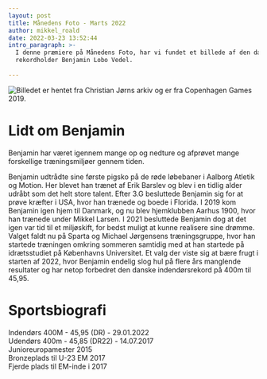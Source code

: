 ```yaml
---
layout: post
title: Månedens Foto - Marts 2022
author: mikkel_roald
date: 2022-03-23 13:52:44
intro_paragraph: >-
  I denne præmiere på Månedens Foto, har vi fundet et billede af den danske 400m
  rekordholder Benjamin Lobo Vedel.
  
---
```

![Billedet er hentet fra Christian Jørns arkiv og er fra Copenhagen Games 2019.](/assets/img/uploads/lobo-vedel.jpeg)
# Lidt om Benjamin

Benjamin har været igennem mange op og nedture og afprøvet mange forskellige træningsmiljøer gennem tiden.

Benjamin udtrådte sine første pigsko på de røde løbebaner i Aalborg Atletik og Motion. Her blevet han trænet af Erik Barslev og blev i en tidlig alder udråbt som det helt store talent. Efter 3.G besluttede Benjamin sig for at prøve kræfter i USA, hvor han trænede og boede i Florida. I 2019 kom Benjamin igen hjem til Danmark, og nu blev hjemklubben Aarhus 1900, hvor han trænede under Mikkel Larsen. I 2021 besluttede Benjamin dog at det igen var tid til et miljøskift, for bedst muligt at kunne realisere sine drømme. Valget faldt nu på Sparta og Michael Jørgensens træningsgruppe, hvor han startede træningen omkring sommeren samtidig med at han startede på idrætsstudiet på Københavns Universitet. Et valg der viste sig at bære frugt i starten af 2022, hvor Benjamin endelig slog hul på flere års manglende resultater og har netop forbedret den danske indendørsrekord på 400m til 45,95.

# Sportsbiografi

Indendørs 400M - 45,95 (DR) - 29.01.2022  
Udendørs 400m - 45,85 (DR22) - 14.07.2017  
Junioreuropamester 2015   
Bronzeplads til U-23 EM 2017  
Fjerde plads til EM-inde i 2017  